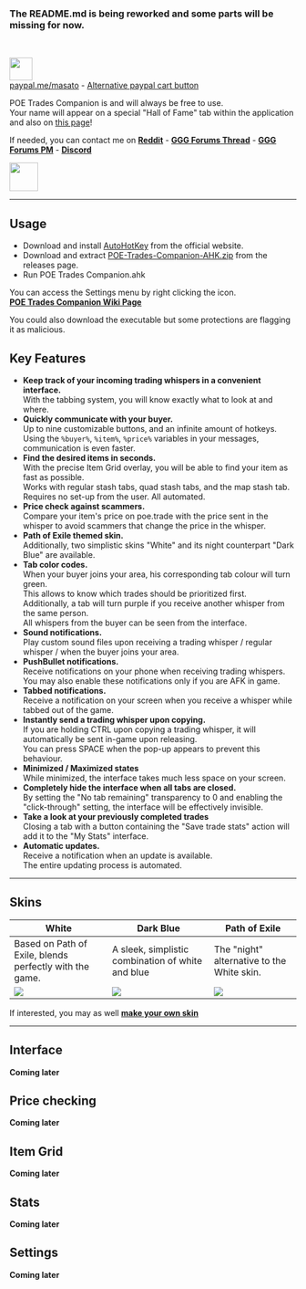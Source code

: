 ### The README.md is being reworked and some parts will be missing for now.  
&nbsp;  

<a href="https://www.paypal.me/masato/"><img src="https://github.com/lemasato/POE-Trades-Companion/raw/master/others/Banners/Donate using PayPal.png" height=40></a> <!-- Paypal Banner -->  
[paypal.me/masato](https://www.paypal.me/masato) - [Alternative paypal cart button](https://www.paypal.com/cgi-bin/webscr?cmd=_s-xclick&hosted_button_id=BSWU76BLQBMCU)
    
POE Trades Companion is and will always be free to use.  
Your name will appear on a special "Hall of Fame" tab within the application and also on [this page](https://github.com/lemasato/POE-Trades-Companion/wiki/Support)!  

If needed, you can contact me on **[Reddit](https://www.reddit.com/user/lemasato)** - **[GGG Forums Thread](https://www.pathofexile.com/forum/view-thread/1755148)**  - **[GGG Forums PM](https://www.pathofexile.com/account/view-profile/z0rhawk)** - **[Discord](https://discord.gg/UMxqtfC)**

<a href="https://discord.gg/UMxqtfC"><img src="https://discordapp.com/assets/e4923594e694a21542a489471ecffa50.svg" height=50></a>

***

## Usage
- Download and install [AutoHotKey](https://autohotkey.com/download/) from the official website.  
- Download and extract [POE-Trades-Companion-AHK.zip](https://github.com/lemasato/POE-Trades-Companion/releases) from the releases page.  
- Run POE Trades Companion.ahk  

You can access the Settings menu by right clicking the icon.  
**[POE Trades Companion Wiki Page](https://github.com/lemasato/POE-Trades-Companion/wiki)**  

You could also download the executable but some protections are flagging it as malicious.  

## Key Features  
- **Keep track of your incoming trading whispers in a convenient interface.**  
With the tabbing system, you will know exactly what to look at and where.  
- **Quickly communicate with your buyer.**  
Up to nine customizable buttons, and an infinite amount of hotkeys.  
Using the `%buyer%`, `%item%`, `%price%` variables in your messages, communication is even faster.  
- **Find the desired items in seconds.**  
With the precise Item Grid overlay, you will be able to find your item as fast as possible.  
Works with regular stash tabs, quad stash tabs, and the map stash tab.  
Requires no set-up from the user. All automated.  
- **Price check against scammers.**  
Compare your item's price on poe.trade with the price sent in the whisper to avoid scammers that change the price in the whisper.  
- **Path of Exile themed skin.**  
Additionally, two simplistic skins "White" and its night counterpart "Dark Blue" are available.  
- **Tab color codes.**  
When your buyer joins your area, his corresponding tab colour will turn green.  
This allows to know which trades should be prioritized first.  
Additionally, a tab will turn purple if you receive another whisper from the same person.  
All whispers from the buyer can be seen from the interface.  
- **Sound notifications.**  
Play custom sound files upon receiving a trading whisper / regular whisper / when the buyer joins your area.  
- **PushBullet notifications.**  
Receive notifications on your phone when receiving trading whispers.  
You may also enable these notifications only if you are AFK in game.  
- **Tabbed notifications.**  
Receive a notification on your screen when you receive a whisper while tabbed out of the game.  
- **Instantly send a trading whisper upon copying.**  
If you are holding CTRL upon copying a trading whisper, it will automatically be sent in-game upon releasing.  
You can press SPACE when the pop-up appears to prevent this behaviour.  
- **Minimized / Maximized states**  
While minimized, the interface takes much less space on your screen.  
- **Completely hide the interface when all tabs are closed.**  
By setting the "No tab remaining" transparency to 0 and enabling the "click-through" setting, the interface will be effectively invisible.  
- **Take a look at your previously completed trades**  
Closing a tab with a button containing the "Save trade stats" action will add it to the "My Stats" interface.  
- **Automatic updates.**  
Receive a notification when an update is available.  
The entire updating process is automated.  

***

## Skins

|White|Dark Blue|Path of Exile|  
|---|---|---|  
|Based on Path of Exile, blends perfectly with the game.|A sleek, simplistic combination of white and blue|The "night" alternative to the White skin.|
|![](https://github.com/lemasato/POE-Trades-Companion/raw/master/resources/skins/Path%20of%20Exile/Preview.png)|![](https://github.com/lemasato/POE-Trades-Companion/raw/master/resources/skins/White/Preview.png)|![](https://github.com/lemasato/POE-Trades-Companion/raw/master/resources/skins/Dark%20Blue/Preview.png)

If interested, you may as well **[make your own skin](https://github.com/lemasato/POE-Trades-Companion/wiki/Creating-Your-Skin)**

***

## Interface

**Coming later**
<!--
Here is a breakdown of the main interface:

interface screenshot with numbers pointing features 
-->  

## Price checking

**Coming later**
<!--
You can compare the price in the whisper with the price on poe.trade in a single click:

screenshot of dot, also mb say different color codes
-->


## Item Grid

**Coming later**
<!--
Finding the desired item is simple with the Item Grid.
Note that this feature is entirely automated and does not require user set-up.

screenshot with item grid, reg tab and map tab
-->  

## Stats

**Coming later**

## Settings 

**Coming later**
<!--

    ### General Settings tab    
    
    <details>
      <summary>This tab contains settings related to the way the tool works.
    <br>Click to show a picture showcasing the settings.</summary>
     <img src="https://github.com/lemasato/POE-Trades-Companion/raw/dev/Resources/Others/Help/Settings Tab.png">
    </details>    

    ### Customization > Appearance tab    

    <details>
      <summary>Change the general appearance of the interface.
    <br>Click to show a picture showcasing the features.</summary>
     <img src="https://github.com/lemasato/POE-Trades-Companion/raw/dev/Resources/Others/Help/Settings Appearance Tab.png">
    </details>     
    <b><a href="https://github.com/lemasato/POE-Trades-Companion/wiki/Creating-Your-Skin">Or if you really feel like it, you could make your own skin!</a></b>

    ### Customization > Custom Buttons tab    

    <details>
      <summary>Customize how your button work!
    <br>Click to show a picture showcasing the features.</summary>
     <img src="https://github.com/lemasato/POE-Trades-Companion/raw/dev/Resources/Others/Help/Settings Custom Buttons Tab.png">
    </details>    

    ### Customization > Smaller Buttons tab    

    <details>
      <summary>Re-arrange the smaller buttons, or disable them completly.
    <br>Click to show a picture showcasing the features.</summary>
     <img src="https://github.com/lemasato/POE-Trades-Companion/raw/dev/Resources/Others/Help/Settings Smaller Buttons Tab.png">
    </details>    

    ### Hotkeys > Basic tab    

    <details>
      <summary>Use hotkeys for commands such as /hideout and more.
    <br>Click to show a picture showcasing the features.</summary>
     <img src="https://github.com/lemasato/POE-Trades-Companion/raw/dev/Resources/Others/Help/Settings Hotkeys Basic Tab.png">
    </details>    

    ### Hotkeys > Advanced tab    

    <details>
      <summary>More advanced hotkeys, can be used to send multiple commands or messages.
    <br>Click to show a picture showcasing the features.</summary>
     <img src="https://github.com/lemasato/POE-Trades-Companion/raw/dev/Resources/Others/Help/Settings Hotkeys Advanced Tab.png">
    </details>    

    ### Hotkeys > Special tab    

    <details>
      <summary>Special hotkeys to control the interface.
    <br>Click to show a picture showcasing the features.</summary>
     <img src="https://github.com/lemasato/POE-Trades-Companion/raw/dev/Resources/Others/Help/Settings Hotkeys Special Tab.png">
    </details>        

-->
